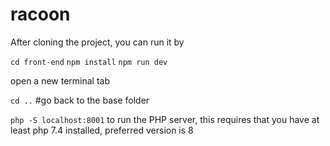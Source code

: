 # racoon

After cloning the project, you can run it by

`cd front-end`
`npm install`
`npm run dev`

open a new terminal tab

`cd ..` #go back to the base folder

`php -S localhost:8001` to run the PHP server, this requires that you have at least php 7.4 installed, preferred version is 8